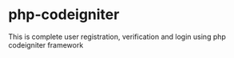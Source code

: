 # php-codeigniter
This is complete user registration, verification and login using php codeigniter framework
